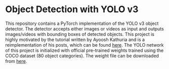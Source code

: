 # Object Detection with YOLO v3

This repository contains a PyTorch implementation of the YOLO v3 object detector. The detector accepts
either images or videos as input and outputs images/videos with bounding boxes of detected objects.
This project is highly motivated by the tutorial written by Ayoosh Kathuria and is a reimplementation 
of his posts, which can be found [here](https://blog.paperspace.com/how-to-implement-a-yolo-object-detector-in-pytorch/).
The YOLO network of this project is initialized with official pre-trained weights trained using the COCO 
dataset (80 object categories). The weight file can be downloaded from [here](https://pjreddie.com/media/files/yolov3.weights).
